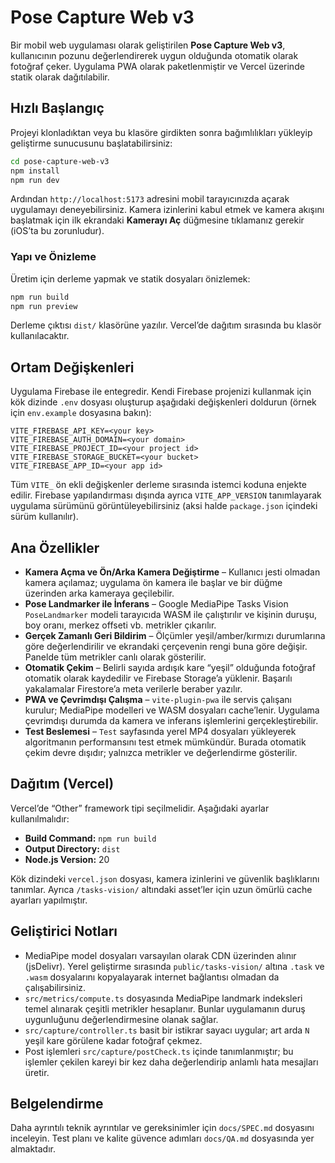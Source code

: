 # Pose Capture Web v3

Bir mobil web uygulaması olarak geliştirilen **Pose Capture Web v3**, kullanıcının pozunu değerlendirerek uygun olduğunda otomatik olarak fotoğraf çeker. Uygulama PWA olarak paketlenmiştir ve Vercel üzerinde statik olarak dağıtılabilir.

## Hızlı Başlangıç

Projeyi klonladıktan veya bu klasöre girdikten sonra bağımlılıkları yükleyip geliştirme sunucusunu başlatabilirsiniz:

```bash
cd pose-capture-web-v3
npm install
npm run dev
```

Ardından `http://localhost:5173` adresini mobil tarayıcınızda açarak uygulamayı deneyebilirsiniz. Kamera izinlerini kabul etmek ve kamera akışını başlatmak için ilk ekrandaki **Kamerayı Aç** düğmesine tıklamanız gerekir (iOS’ta bu zorunludur).

### Yapı ve Önizleme

Üretim için derleme yapmak ve statik dosyaları önizlemek:

```bash
npm run build
npm run preview
```

Derleme çıktısı `dist/` klasörüne yazılır. Vercel’de dağıtım sırasında bu klasör kullanılacaktır.

## Ortam Değişkenleri

Uygulama Firebase ile entegredir. Kendi Firebase projenizi kullanmak için kök dizinde `.env` dosyası oluşturup aşağıdaki değişkenleri doldurun (örnek için `env.example` dosyasına bakın):

```env
VITE_FIREBASE_API_KEY=<your key>
VITE_FIREBASE_AUTH_DOMAIN=<your domain>
VITE_FIREBASE_PROJECT_ID=<your project id>
VITE_FIREBASE_STORAGE_BUCKET=<your bucket>
VITE_FIREBASE_APP_ID=<your app id>
```

Tüm `VITE_` ön ekli değişkenler derleme sırasında istemci koduna enjekte edilir. Firebase yapılandırması dışında ayrıca `VITE_APP_VERSION` tanımlayarak uygulama sürümünü görüntüleyebilirsiniz (aksi halde `package.json` içindeki sürüm kullanılır).

## Ana Özellikler

- **Kamera Açma ve Ön/Arka Kamera Değiştirme** – Kullanıcı jesti olmadan kamera açılamaz; uygulama ön kamera ile başlar ve bir düğme üzerinden arka kameraya geçilebilir.
- **Pose Landmarker ile İnferans** – Google MediaPipe Tasks Vision `PoseLandmarker` modeli tarayıcıda WASM ile çalıştırılır ve kişinin duruşu, boy oranı, merkez offseti vb. metrikler çıkarılır.
- **Gerçek Zamanlı Geri Bildirim** – Ölçümler yeşil/amber/kırmızı durumlarına göre değerlendirilir ve ekrandaki çerçevenin rengi buna göre değişir. Panelde tüm metrikler canlı olarak gösterilir.
- **Otomatik Çekim** – Belirli sayıda ardışık kare “yeşil” olduğunda fotoğraf otomatik olarak kaydedilir ve Firebase Storage’a yüklenir. Başarılı yakalamalar Firestore’a meta verilerle beraber yazılır.
- **PWA ve Çevrimdışı Çalışma** – `vite-plugin-pwa` ile servis çalışanı kurulur; MediaPipe modelleri ve WASM dosyaları cache’lenir. Uygulama çevrimdışı durumda da kamera ve inferans işlemlerini gerçekleştirebilir.
- **Test Beslemesi** – `Test` sayfasında yerel MP4 dosyaları yükleyerek algoritmanın performansını test etmek mümkündür. Burada otomatik çekim devre dışıdır; yalnızca metrikler ve değerlendirme gösterilir.

## Dağıtım (Vercel)

Vercel’de “Other” framework tipi seçilmelidir. Aşağıdaki ayarlar kullanılmalıdır:

- **Build Command:** `npm run build`
- **Output Directory:** `dist`
- **Node.js Version:** 20

Kök dizindeki `vercel.json` dosyası, kamera izinlerini ve güvenlik başlıklarını tanımlar. Ayrıca `/tasks-vision/` altındaki asset’ler için uzun ömürlü cache ayarları yapılmıştır.

## Geliştirici Notları

- MediaPipe model dosyaları varsayılan olarak CDN üzerinden alınır (jsDelivr). Yerel geliştirme sırasında `public/tasks-vision/` altına `.task` ve `.wasm` dosyalarını kopyalayarak internet bağlantısı olmadan da çalışabilirsiniz.
- `src/metrics/compute.ts` dosyasında MediaPipe landmark indeksleri temel alınarak çeşitli metrikler hesaplanır. Bunlar uygulamanın duruş uygunluğunu değerlendirmesine olanak sağlar.
- `src/capture/controller.ts` basit bir istikrar sayacı uygular; art arda `N` yeşil kare görülene kadar fotoğraf çekmez.
- Post işlemleri `src/capture/postCheck.ts` içinde tanımlanmıştır; bu işlemler çekilen kareyi bir kez daha değerlendirip anlamlı hata mesajları üretir.

## Belgelendirme

Daha ayrıntılı teknik ayrıntılar ve gereksinimler için `docs/SPEC.md` dosyasını inceleyin. Test planı ve kalite güvence adımları `docs/QA.md` dosyasında yer almaktadır.